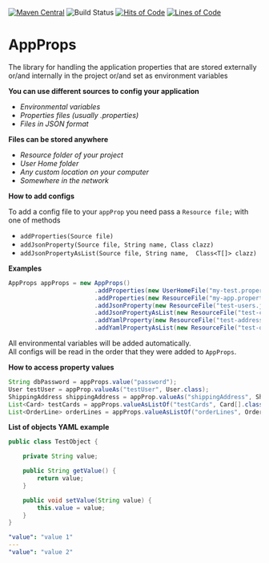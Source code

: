 [![Maven Central](https://img.shields.io/maven-central/v/io.lenar/app-props.svg)](https://maven-badges.herokuapp.com/maven-central/io.lenar/app-props)
![Build Status](https://travis-ci.com/LenarBad/app-props.svg?branch=master)
[![Hits of Code](https://hitsofcode.com/github/lenarbad/app-props)](https://hitsofcode.com/view/github/lenarbad/app-props)
[![Lines of Code](https://tokei.rs/b1/github/lenarbad/app-props)](https://github.com/lenarbad/app-props)

# AppProps
The library for handling the application properties that are stored externally or/and internally in the project or/and set as environment variables


**You can use different sources to config your application**
    
   - *Environmental variables*
   - *Properties files (usually .properties)*
   - *Files in JSON format*
   
    
**Files can be stored anywhere**

   - *Resource folder of your project*
   - *User Home folder*
   - *Any custom location on your computer*
   - *Somewhere in the network*
   
**How to add configs**

To add a config file to your ```appProp``` you need pass a ```Resource file;``` with one of methods
   - ```addProperties(Source file)```
   - ```addJsonProperty(Source file, String name, Class clazz)```
   - ```addJsonPropertyAsList(Source file, String name,  Class<T[]> clazz)```

**Examples**   
   
```java
AppProps appProps = new AppProps()
                        .addProperties(new UserHomeFile("my-test.properties"))
                        .addProperties(new ResourceFile("my-app.properties"))
                        .addJsonProperty(new ResourceFile("test-users.json"), "testUser", User.class)
                        .addJsonPropertyAsList(new ResourceFile("test-cards.json"), "testCards", Card[].class)
                        .addYamlProperty(new ResourceFile("test-address.yml"), "shippingAddress", ShippingAddress.class)
                        .addYamlPropertyAsList(new ResourceFile("test-order-lines.yml"), "orderLines", OrderLine.class);
```   

All environmental variables will be added automatically.   
All configs will be read in the order that they were added to ```AppProps```. 

**How to access property values**

```java
String dbPassword = appProps.value("password");
User testUser = appProp.valueAs("testUser", User.class);
ShippingAddress shippingAddress = appProp.valueAs("shippingAddress", ShippingAddress.class);
List<Card> testCards = appProps.valueAsListOf("testCards", Card[].class);
List<OrderLine> orderLines = appProps.valueAsListOf("orderLines", OrderLine[].class);
```

**List of objects YAML example**

```java
public class TestObject {

    private String value;

    public String getValue() {
        return value;
    }

    public void setValue(String value) {
        this.value = value;
    }
}
```

```yaml
"value": "value 1"
---
"value": "value 2"
```

